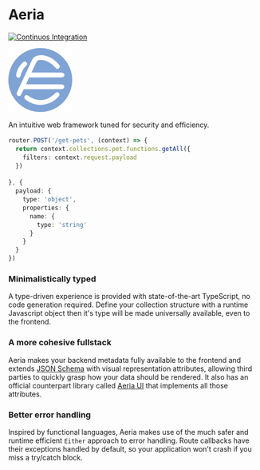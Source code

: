 # Aeria

<p>
  <a href="https://github.com/sonata-api/sonata-api/actions/workflows/ci.yaml/badge.svg">
    <img src="https://github.com/kazupon/vue-i18n/actions/workflows/ci.yml/badge.svg" alt="Continuos Integration" />
  </a>

  <img
    src="/assets/aeria-logo.png"
    alt="Aeria Logo" 
    width="128px"
    height="128px"
  />

  An intuitive web framework tuned for security and efficiency.
</p>


```typescript
router.POST('/get-pets', (context) => {
  return context.collections.pet.functions.getAll({
    filters: context.request.payload
  })

}, {
  payload: {
    type: 'object',
    properties: {
      name: {
        type: 'string'
      }
    }
  }
})
```

### Minimalistically typed

A type-driven experience is provided with state-of-the-art TypeScript, no code generation required. Define your collection structure with a runtime Javascript object then it's type will be made universally available, even to the frontend.

### A more cohesive fullstack

Aeria makes your backend metadata fully available to the frontend and extends [JSON Schema](https://json-schema.org/) with visual representation attributes, allowing third parties to quickly grasp how your data should be rendered. It also has an official counterpart library called [Aeria UI]() that implements all those attributes.

### Better error handling

Inspired by functional languages, Aeria makes use of the much safer and runtime efficient `Either` approach to error handling. Route callbacks have their exceptions handled by default, so your application won't crash if you miss a try/catch block.

